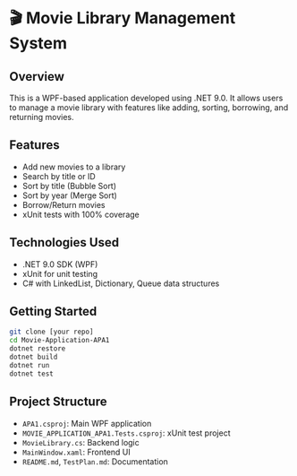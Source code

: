 
# 🎬 Movie Library Management System

## Overview
This is a WPF-based application developed using .NET 9.0. It allows users to manage a movie library with features like adding, sorting, borrowing, and returning movies.

## Features
- Add new movies to a library
- Search by title or ID
- Sort by title (Bubble Sort)
- Sort by year (Merge Sort)
- Borrow/Return movies
- xUnit tests with 100% coverage

## Technologies Used
- .NET 9.0 SDK (WPF)
- xUnit for unit testing
- C# with LinkedList, Dictionary, Queue data structures

## Getting Started
```bash
git clone [your repo]
cd Movie-Application-APA1
dotnet restore
dotnet build
dotnet run
dotnet test
```

## Project Structure
- `APA1.csproj`: Main WPF application
- `MOVIE_APPLICATION_APA1.Tests.csproj`: xUnit test project
- `MovieLibrary.cs`: Backend logic
- `MainWindow.xaml`: Frontend UI
- `README.md`, `TestPlan.md`: Documentation
